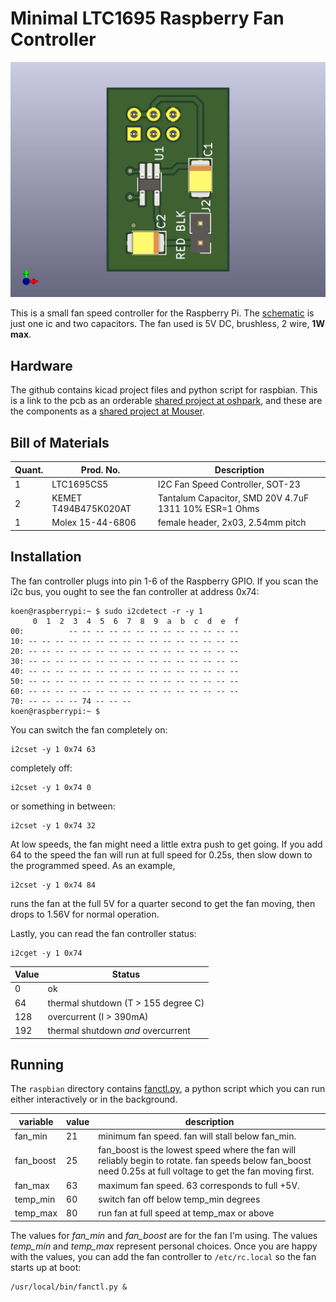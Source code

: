 # Minimal LTC1695 Raspberry Fan Controller

![LTC1695 Fan Controller](doc/fanctl_front.jpg  "LTC1695 Fan Controller")


This is a small fan speed controller for the Raspberry Pi. The [schematic](doc/schematic.pdf) is just one ic and two capacitors. 
The fan used is 5V DC, brushless, 2 wire, **1W max**.

## Hardware
The github contains kicad project files and python script for raspbian. This is a link to the pcb as an orderable [shared project at oshpark](https://oshpark.com/shared_projects/uS7DB7dc), and these are the components as a [shared project at Mouser](https://www.mouser.com/ProjectManager/ProjectDetail.aspx?AccessID=1c164b36e2). 

## Bill of Materials

Quant.|Prod. No.|Description
---|---|---
1|LTC1695CS5|I2C Fan Speed Controller, SOT-23
2|KEMET T494B475K020AT|Tantalum Capacitor, SMD 20V 4.7uF 1311 10% ESR=1 Ohms
1|Molex 15-44-6806|female header, 2x03, 2.54mm pitch

## Installation
The fan controller plugs into pin 1-6 of the Raspberry GPIO. If you scan the i2c bus, you ought to see the fan controller at address 0x74:
```
koen@raspberrypi:~ $ sudo i2cdetect -r -y 1
     0  1  2  3  4  5  6  7  8  9  a  b  c  d  e  f
00:          -- -- -- -- -- -- -- -- -- -- -- -- -- 
10: -- -- -- -- -- -- -- -- -- -- -- -- -- -- -- -- 
20: -- -- -- -- -- -- -- -- -- -- -- -- -- -- -- -- 
30: -- -- -- -- -- -- -- -- -- -- -- -- -- -- -- -- 
40: -- -- -- -- -- -- -- -- -- -- -- -- -- -- -- -- 
50: -- -- -- -- -- -- -- -- -- -- -- -- -- -- -- -- 
60: -- -- -- -- -- -- -- -- -- -- -- -- -- -- -- -- 
70: -- -- -- -- 74 -- -- --                         
koen@raspberrypi:~ $ 
```
You can switch the fan completely on:
```
i2cset -y 1 0x74 63
```
completely off:
```
i2cset -y 1 0x74 0
```
or something in between:
```
i2cset -y 1 0x74 32
```
At low speeds, the fan might need a little extra push to get going. If you add 64 to the speed the fan will run at full speed for 0.25s, then slow down to the programmed speed. As an example,
```
i2cset -y 1 0x74 84
```
runs the  fan at the full 5V for a quarter second to get the fan moving, then drops to 1.56V for normal operation.

Lastly, you can read the fan controller status:
```
i2cget -y 1 0x74 
```

Value | Status
--------|--------
0|ok
64|thermal shutdown (T > 155 degree C)
128|overcurrent (I > 390mA)
192|thermal shutdown *and* overcurrent

## Running

The ```raspbian``` directory contains [fanctl.py](raspbian/fanctl.py), a python script which you can run either interactively or in the background. 

variable|value|description
---|---|---
fan_min|21|minimum fan speed. fan will stall below fan_min.
fan_boost|25|fan_boost is the lowest speed where the fan will reliably begin to rotate. fan speeds below fan_boost need 0.25s at full voltage to get the fan moving first.
fan_max|63|maximum fan speed. 63 corresponds to full +5V.
temp_min|60|switch fan off below temp_min degrees
temp_max|80|run fan at full speed at temp_max or above

The values for *fan_min* and *fan_boost* are for the fan I'm using. The values  *temp_min* and *temp_max* represent personal choices. Once you are happy with the values, you can add the fan controller to ```/etc/rc.local``` so the fan starts up at boot:
```
/usr/local/bin/fanctl.py &
```